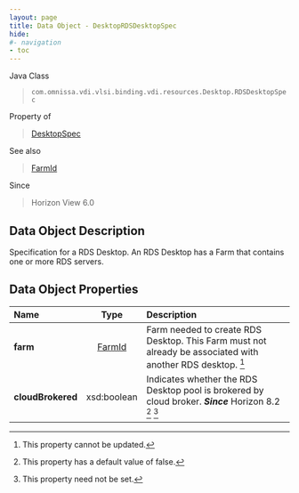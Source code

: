 ```yaml
---
layout: page
title: Data Object - DesktopRDSDesktopSpec
hide:
#- navigation
- toc
---
```






Java Class
> `com.omnissa.vdi.vlsi.binding.vdi.resources.Desktop.RDSDesktopSpec`

Property of
> [DesktopSpec](vdi.resources.Desktop.DesktopSpec.md#field_detail)

See also
> [FarmId](vdi.entity.FarmId.md)

Since
> Horizon View 6.0


## Data Object Description

Specification for a RDS Desktop. An RDS Desktop has a Farm that contains one or more RDS servers.

## Data Object Properties

 Name | Type | Description
:---|:---:|:---
**farm**| [FarmId](vdi.entity.FarmId.md)|  Farm needed to create RDS Desktop. This Farm must not already be associated with another RDS desktop. [^2]
**cloudBrokered**|  xsd:boolean|  Indicates whether the RDS Desktop pool is brokered by cloud broker.  **_Since_** Horizon 8.2 [^5] [^1]
 


 


[^1]: This property need not be set.
[^2]: This property cannot be updated.
[^5]: This property has a default value of false.